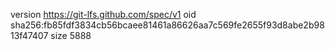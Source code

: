 version https://git-lfs.github.com/spec/v1
oid sha256:fb85fdf3834cb56bcaee81461a86626aa7c569fe2655f93d8abe2b9813f47407
size 5888
